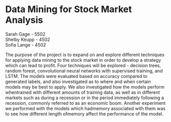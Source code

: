 # Data Mining for Stock Market Analysis

Sarah Gage - 5502  
Shelby Keupp - 4502  
Sofia Lange - 4502  

The purpose of the project is to expand on and explore different techniques for applying data mining to the stock market in order to develop a strategy which can lead to profit. Four techniques will be explored - decision trees, random forest, convolutional neural networks with supervised training, and LSTM. The models were evaluated based on accuracy compared to generated labels, and also investigated as to where and when certain models may be best to apply. We also investigated how the models perform whentrained with different amounts of training data, as well as in different markets such as during a recession or in the period immediately following a recession, commonly referred to as an economic boom. Another experiment we performed with the models which hadmemory associated with them was to see how different length ofmemory affect the performance of the model.
